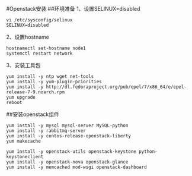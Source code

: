#Openstack安装
##环境准备
1、设置SELINUX=disabled
```
vi /etc/sysconfig/selinux 
SELINUX=disabled
```
2、设置hostname
```
hostnamectl set-hostname node1
systemctl restart network
```
3、安装工具包
```
yum install -y ntp wget net-tools
yum install -y yum-plugin-priorities
yum install -y http://dl.fedoraproject.org/pub/epel/7/x86_64/e/epel-release-7-9.noarch.rpm
yum upgrade
reboot
```
##安装openstack组件
```
yum install -y mysql mysql-server MySQL-python
yum install -y rabbitmq-server
yum install -y centos-release-openstack-liberty
yum makecache

yum install -y openstack-utils openstack-keystone python-keystoneclient
yum install -y openstack-nova openstack-glance
yum install -y memcached mod-wsgi openstack-dashboard
```
